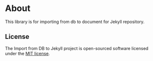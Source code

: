 # About

This library is for importing from db to document for Jekyll repository.

## License

The Import from DB to Jekyll project is open-sourced software licensed under the [MIT license](https://opensource.org/licenses/MIT).
